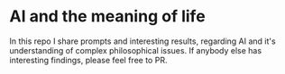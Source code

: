 # AI and the meaning of life
In this repo I share prompts and interesting results, regarding AI and it's understanding of complex philosophical issues. If anybody else has interesting findings, please feel free to PR.
